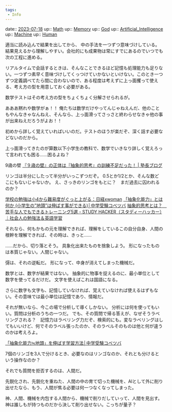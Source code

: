 ```yaml
---
tags:
 - Info
---
```


date:: [2023-07-18](/Daily_Note/2023-07-18.md)
up:: [Math](Bar/Novel/Topics/Math.md)
up:: [Memory](Bar/Novel/Topics/Memory.md)
up:: [God](Bar/Novel/Topics/God.md)
up:: [Artificial_Intelligence](../Bar/Novel/Topics/Artificial_Intelligence.md)
up:: [Machine](../Bar/Novel/Topics/Machine.md)
up:: [Human](../Bar/Novel/Topics/Human.md)

適当に読み込んで結果を出してから、
中の手法を一つずつ意味づけしている。
結果見えるから理解しやすい。会社的にも成果物は常にすでにあるのでいつでも次の工程に進める。

リアルタイムで会話するときは、そんなことできるほど記憶も処理能力も足りない。一つずつ素早く意味づけしてくっつけていかないといけない。このとき一つずつ定義調べてたら間に合わないので、ある程度は考えずに上っ面攫って使える、考え方の型を用意しておく必要がある。

数学テストはその考え方の型をちょくちょく分解させられるが。


あああ黙れや数学がぁ！！
俺たちは数学だけやってんじゃねえんだ、他のこともやんなきゃなんねえ、そんなら、上っ面滑ってさっさと終わらせなきゃ他の事が出来ねえだろうがよお！！

初めから詳しく覚えていればいいのだ。テストのほうが楽だぞ、深く話す必要などないのだから。

上っ面滑ってきたのが算数以下小学生の教科で、数学でいきなり詳しく覚えろって言われても困る……困るよね？

9歳の壁
[『９歳の壁』の正体は『抽象的思考』の訓練不足だった！ | 塾長ブログ](https://www.juken-meister.com/toumon_k-academy/blog/archives/591)

リンゴは半分にしたって半分がいっこずつだぞ。
0.5とか1/2とか、そんな数どこにもないじゃないか。
え、さっきのリンゴをもとに？　まだ過去に囚われるのか？

[学校の勉強は小4から難易度がぐっと上がる：日経xwoman](https://woman.nikkei.com/atcl/dual/column/17/101900012/031500020/)
[「抽象化能力」とは何か (小学生の”地頭”は伸ばす事ができる)│中学受験コベツバ](https://chugakujyuken.kobetsuba.jp/jyuken/nouryoku/tyusho-1/)
[抽象的思考とは？　苦手な人でもできるトレーニング5選 - STUDY HACKER（スタディーハッカー）｜社会人の勉強法＆英語学習](https://studyhacker.net/abstract-thinking)

それなら、何もかもの元を理解できれば、理解をしているこの自分自身、人間の根幹を理解できれば、その時は、きっと……

……だから、切り落とそう。
具象化出来たものを捨象しよう。
形になったものは本質じゃない。人間じゃない。

彁は、それの逆転だ。
形になって、中身が消えてしまった機械だ。

数学とは、数字が結果ではない。
抽象的に物事を捉えるのに、最小単位として数字を使ってるだけだ。
文字を使えばこれは国語になる。

さらに数字も文字も、記憶していなければ、覚えていなければ使えるはずもない。その意味では最小単位は記憶であり、情報だ。

それが無いなら、今この場で分析して導くしかない。
分析には何を使ってもいい。質問は分析のうちの一つだ。
でも、その質問で帰る答えが、なぜそうラベリングされる？　記憶力はラベリング力だぞ、検索的にも。変なラベリングはしてもいいけど、何でそのラベル張ったのか、そのラベルそのものは他と何が違うのかは考えろよ。

[「抽象化能力≒地頭」を伸ばす学習方法│中学受験コベツバ](https://chugakujyuken.kobetsuba.jp/jyuken/nouryoku/tyusho-2/)

7個のリンゴを3人で分けるとき、必要なのはリンゴなのか、それとも分けるという操作なのか？

それでも質問を拒否するのは、人間だ。


先鋭化され、先鋭化を重ねた、人間の中の育て切った機械を、AIとして外に削り出せたなら、もう、人間が焦る必要は何一つなくなってしまった。

神、人間、機械を内包する人間から、機械で削りだしていって、人間を見出す。
神は誰しもが持つものだから決して削り出せない。こっちが量子？